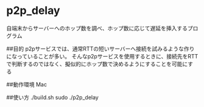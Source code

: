 p2p_delay
=========
自端末からサーバーへのホップ数を調べ、ホップ数に応じて遅延を挿入するプログラム

##目的
p2pサービスでは、通常RTTの短いサーバーへ接続を試みるような作りになっていることが多い。
そんなp2pサービスを使用するときに、接続先をRTTで判断するのではなく、擬似的にホップ数で決めるようにすることを可能にする

##動作環境
Mac

##使い方
./build.sh
sudo ./p2p_delay <nic>

